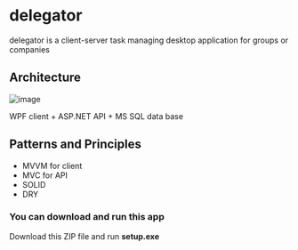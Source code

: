 # delegator

delegator is a client-server task managing desktop application for groups or companies

## Architecture

![image](https://user-images.githubusercontent.com/69851710/205447506-5bacd82f-0d13-407f-a390-bc86ec13446c.png)

WPF client + ASP.NET API + MS SQL data base

## Patterns and Principles

- MVVM for client
- MVC for API
- SOLID
- DRY

### You can download and run this app 

Download this ZIP file and run **setup.exe**
